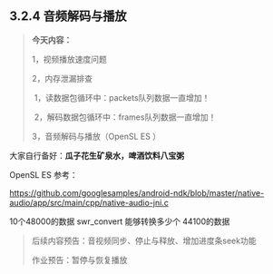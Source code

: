 ## 3.2.4 音频解码与播放

> **今天内容：**
>
> 1，视频播放速度问题
>
> 2，内存泄漏排查
>
> ​	 1，读数据包循环中：packets队列数据一直增加！
>
> ​     2，解码数据包循环中：frames队列数据一直增加！
>
> 3，音频解码与播放（OpenSL ES ）



大家自行备好：**瓜子花生矿泉水，啤酒饮料八宝粥**

OpenSL ES 参考：

https://github.com/googlesamples/android-ndk/blob/master/native-audio/app/src/main/cpp/native-audio-jni.c

10个48000的数据 swr_convert 能够转换多少个 44100的数据



> 后续内容预告：音视频同步、停止与释放、增加进度条seek功能
>
> 作业预告：暂停与恢复播放